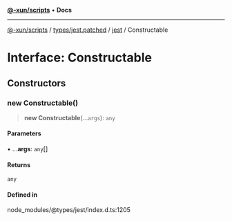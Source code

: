 [**@-xun/scripts**](../../../../../README.md) • **Docs**

***

[@-xun/scripts](../../../../../README.md) / [types/jest.patched](../../../README.md) / [jest](../README.md) / Constructable

# Interface: Constructable

## Constructors

### new Constructable()

> **new Constructable**(...`args`): `any`

#### Parameters

• ...**args**: `any`[]

#### Returns

`any`

#### Defined in

node\_modules/@types/jest/index.d.ts:1205
